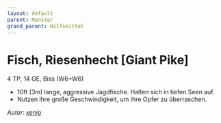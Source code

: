 ```yaml
---
layout: default
parent: Monster
grand_parent: Hilfsmittel
---
```


# Fisch, Riesenhecht [Giant Pike]
4 TP, 14 GE, Biss (W6+W6)
- 10ft (3m) lange, aggressive Jagdfische. Halten sich in tiefen Seen auf.
- Nutzen ihre große Geschwindigkeit, um ihre Opfer zu überraschen.

*Autor: [xenio](https://xenioinabottle.blogspot.com)*
